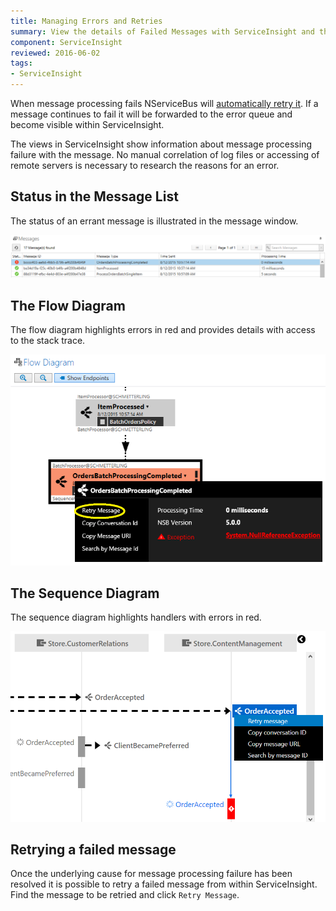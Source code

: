 ```yaml
---
title: Managing Errors and Retries
summary: View the details of Failed Messages with ServiceInsight and the Retry them
component: ServiceInsight
reviewed: 2016-06-02
tags:
- ServiceInsight
---
```


When message processing fails NServiceBus will [automatically retry it](/nservicebus/recoverability/). If a message continues to fail it will be forwarded to the error queue and become visible within ServiceInsight.

The views in ServiceInsight show information about message processing failure with the message. No manual correlation of log files or accessing of remote servers is necessary to research the reasons for an error.


## Status in the Message List

The status of an errant message is illustrated in the message window.

![An Error in the Message Window](images/overview-messagewindowerror.png 'width=500')


## The Flow Diagram

The flow diagram highlights errors in red and provides details with access to the stack trace.

![Error in the flow diagram](images/overview-flowdiagramwitherror.png 'width=500')


## The Sequence Diagram

The sequence diagram highlights handlers with errors in red.

![Error in the sequence diagram](images/overview-sequence-diagram-witherror.png 'width=500')


## Retrying a failed message

Once the underlying cause for message processing failure has been resolved it is possible to retry a failed message from within ServiceInsight. Find the message to be retried and click `Retry Message`.

